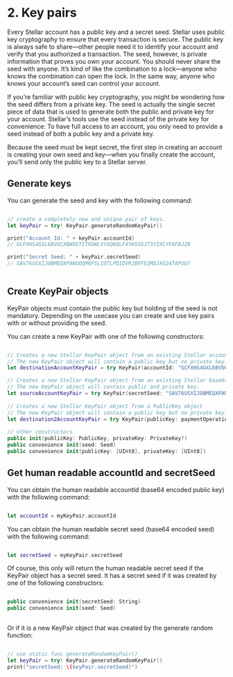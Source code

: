 # 2. Key pairs


Every Stellar account has a public key and a secret seed. Stellar uses public key cryptography to ensure that every transaction is secure. The public key is always safe to share—other people need it to identify your account and verify that you authorized a transaction. The seed, however, is private information that proves you own your account. You should never share the seed with anyone. It’s kind of like the combination to a lock—anyone who knows the combination can open the lock. In the same way, anyone who knows your account’s seed can control your account.

If you’re familiar with public key cryptography, you might be wondering how the seed differs from a private key. The seed is actually the single secret piece of data that is used to generate both the public and private key for your account. Stellar’s tools use the seed instead of the private key for convenience: To have full access to an account, you only need to provide a seed instead of both a public key and a private key.

Because the seed must be kept secret, the first step in creating an account is creating your own seed and key—when you finally create the account, you’ll send only the public key to a Stellar server.


## Generate keys

You can generate the seed and key with the following command:

```swift

// create a completely new and unique pair of keys.
let keyPair = try! KeyPair.generateRandomKeyPair()

print("Account Id: " + keyPair.accountId)
// GCFXHS4GXL6BVUCXBWXGTITROWLVYXQKQLF4YH5O5JT3YZXCYPAFBJZB

print("Secret Seed: " + keyPair.secretSeed)
// SAV76USXIJOBMEQXPANUOQM6F5LIOTLPDIDVRJBFFE2MDJXG24TAPUU7
 
```

## Create KeyPair objects

KeyPair objects must contain the public key but holding of the seed is not mandatory. Depending on the usecase you can create and use key pairs with or without providing the seed. 

You can create a new KeyPair with one of the following constructors:

```swift

// Creates a new Stellar KeyPair object from an existing Stellar account ID (base64 encoded public key).
// The new KeyPair object will contain a public key but no private key.
let destinationAccountKeyPair = try KeyPair(accountId: "GCFXHS4GXL6BVUCXBWXGTITROWLVYXQKQLF4YH5O5JT3YZXCYPAFBJZB")

// Creates a new Stellar KeyPair object from an existing Stellar base64 encoded seed.
// The new KeyPair object will contain public and private key.
let sourceAccountKeyPair = try KeyPair(secretSeed: "SAV76USXIJOBMEQXPANUOQM6F5LIOTLPDIDVRJBFFE2MDJXG24TAPUU7")
        
// Creates a new Stellar KeyPair object from a PublicKey object
// The new KeyPair object will contain a public key but no private key.
let destination2AccountKeyPair = try KeyPair(publicKey: paymentOperationXDR.destination)
        
// other constructors
public init(publicKey: PublicKey, privateKey: PrivateKey?)
public convenience init(seed: Seed)
public convenience init(publicKey: [UInt8], privateKey: [UInt8])

```

## Get human readable accountId and secretSeed

You can obtain the human readable accountId (base64 encoded public key) with the following command:

```swift

let accountId = myKeyPair.accountId

```

You can obtain the human readable secret seed (base64 encoded seed) with the following command:


```swift

let secretSeed = myKeyPair.secretSeed

```

Of course, this only will return the human readable secret seed if the KeyPair object has a secret seed.
It has a secret seed if it was created by one of the following constructors:

```swift

public convenience init(secretSeed: String)
public convenience init(seed: Seed)
 

```

Or if it is a new KeyPair object that was created by the generate random function:

```swift

// use static func generateRandomKeyPair()
let keyPair = try! KeyPair.generateRandomKeyPair()
print("secretSeed: \(keyPair.secretSeed)")

```